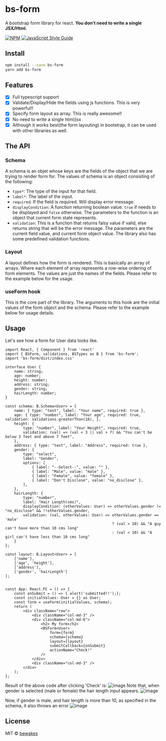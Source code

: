 # bs-form

A bootstrap form library for react. **You don't need to write a single JSX/Html.**

[![NPM](https://img.shields.io/npm/v/bs-form.svg)](https://www.npmjs.com/package/bs-form) [![JavaScript Style Guide](https://img.shields.io/badge/code_style-standard-brightgreen.svg)](https://standardjs.com)

## Install

```bash
npm install --save bs-form
yarn add bs-form
```

## Features
- [x] Full typescript support
- [x] Validate/Display/Hide the fields using js functions. This is very powerful!!
- [x] Specify form layout as array. This is really awesome!!
- [x] No need to write a single html/jsx
- [x] Although it works best(the form layouting) in bootstrap, it can be used with other libraries as well.

## The API
### Schema
A schema is an objet whose keys are the fields of the object that we are trying to render form for. The values of schema is an object consisting of the following:
- `type*`: The type of the input for that field.
- `label*`: The label of the input.
- `required`: If the field is required. Will display error message.
- `displayCondition`: A function returning boolean value. `true` if needs to be displayed and `false` otherwise. The parameters to the function is an object that current form state represents.
- `validation`: This is a function that returns falsy value if valid, else returns string that will be the error message. The parameters are the current field value, and current form object value. The library also has some predefined validation functions.

### Layout
A layout defines how the form is rendered. This is basically an array of arrays. Where each element of array represents a row-wise  ordering of form elements. The values are just the names of the fields. Please refer to the example below for the usage.


### useForm hook
This is the core part of the library. The arguments to this hook are the initial values of the form object and the schema. Please refer to the example below for usage details.

## Usage
Let's see how a form for User data looks like.
```tsx
import React, { Component } from 'react'
import { BSForm, validations, BSTypes as B } from 'bs-form';
import 'bs-form/dist/index.css'

interface User {
    name: string;
    age: number;
    height: number;
    address: string;
    gender: string;
    hairLength: number;
}

const schema: B.Schema<User> = {
    name: { type: "text", label: "Your name", required: true },
    age: { type: "number", label: "Your age", required: true, validation: validations.greaterThan(18), },
    height: {
        type: "number", label: "Your Height", required: true,
        validation: (val) => (val < 3 || val > 7) && "You can't be below 3 feet and above 7 feet",
    },
    address: { type: "text", label: "Address", required: true },
    gender: {
        type: "select",
        label: "Gender",
        options: [
            { label: "--Select--", value: "" },
            { label: "Male", value: "male" },
            { label: "Female", value: "female" },
            { label: "Don't Disclose", value: "no_disclose" },
        ],
    },
    hairLength: {
        type: "number",
        label: "Hair Length(cms)",
        displayCondition: (otherValues: User) => otherValues.gender != "no_disclose" && !!otherValues.gender,
        validation: (val, otherValues: User) => otherValues.gender == 'male'
                                                ? (val > 10) && "A guy can't have more than 10 cms long"
                                                : (val < 10) && "A girl can't have less than 10 cms long"
    }
};

const layout: B.Layout<User> = [
    ['name'],
    ['age', 'height'],
    ['address'],
    ['gender', 'hairLength']
];


const App: React.FC = () => {
    const onSubmit = () => { alert('submitted!!');};
    const initialValues: User = {} as User;
    const form = useForm(initialValues, schema);
    return (
        <div className="row">
            <div className="col-md-3" />
            <div className="col-md-6">
                <h2> My form</h2>
                <BSForm<User>
                    form={form}
                    schema={schema}
                    layout={layout}
                    submitCallback={onSubmit}
                    actionName="Check!"
                />
            </div>
            <div className="col-md-3" />
        </div>
    );
};

```
Result of the above code after clicking 'Check' is:
![image](https://user-images.githubusercontent.com/5417640/121902641-3aee4d00-cd47-11eb-8f2e-96b23a3554c2.png)
Note that, when gender is selected (male or female) the hair length input appears.
![image](https://user-images.githubusercontent.com/5417640/121902903-7ab53480-cd47-11eb-85b2-5aa36256e361.png)

Now, if gender is male, and hair length is more than 10, as specified in the schema, it also throws an error
![image](https://user-images.githubusercontent.com/5417640/121903005-93254f00-cd47-11eb-8a73-655cb7152de7.png)

## License

MIT © [bewakes](https://github.com/bewakes)
